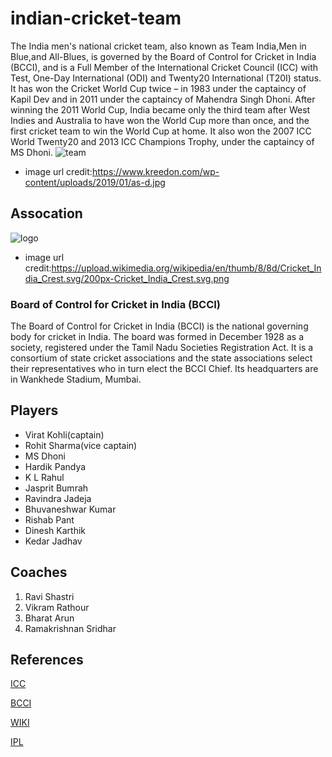 # indian-cricket-team
The India men's national cricket team, also known as Team India,Men in Blue,and All-Blues, is governed by the Board of Control for Cricket in India (BCCI), and is a Full Member of the International Cricket Council (ICC) with Test, One-Day International (ODI) and Twenty20 International (T20I) status.
It has won the Cricket World Cup twice – in 1983 under the captaincy of Kapil Dev and in 2011 under the captaincy of Mahendra Singh Dhoni. After winning the 2011 World Cup, India became only the third team after West Indies and Australia to have won the World Cup more than once, and the first cricket team to win the World Cup at home. It also won the 2007 ICC World Twenty20 and 2013 ICC Champions Trophy, under the captaincy of MS Dhoni.
![team](https://www.kreedon.com/wp-content/uploads/2019/01/as-d.jpg)
* image url credit:https://www.kreedon.com/wp-content/uploads/2019/01/as-d.jpg
 
## Assocation
![logo](https://upload.wikimedia.org/wikipedia/en/thumb/8/8d/Cricket_India_Crest.svg/200px-Cricket_India_Crest.svg.png)
* image url credit:https://upload.wikimedia.org/wikipedia/en/thumb/8/8d/Cricket_India_Crest.svg/200px-Cricket_India_Crest.svg.png
###  Board of Control for Cricket in India (BCCI)
The Board of Control for Cricket in India (BCCI) is the national governing body for cricket in India. The board was formed in December 1928 as a society, registered under the Tamil Nadu Societies Registration Act. It is a consortium of state cricket associations and the state associations select their representatives who in turn elect the BCCI Chief. Its headquarters are in Wankhede Stadium, Mumbai. 
 
## Players
 * Virat Kohli(captain)
 * Rohit Sharma(vice captain)
 * MS Dhoni
 * Hardik Pandya
 * K L Rahul
 * Jasprit Bumrah
 * Ravindra Jadeja
 * Bhuvaneshwar Kumar
 * Rishab Pant
 * Dinesh Karthik
 * Kedar Jadhav
 
## Coaches
 1. Ravi Shastri
 2. Vikram Rathour
 3. Bharat Arun
 4. Ramakrishnan Sridhar
 
## References
[ICC](https://www.icc-cricket.com/rankings/mens/overview)
 
[BCCI](https://en.wikipedia.org/wiki/Board_of_Control_for_Cricket_in_India)

[WIKI](https://en.wikipedia.org/wiki/India_national_cricket_team)
 
[IPL](https://en.wikipedia.org/wiki/Indian_Premier_League)
 
